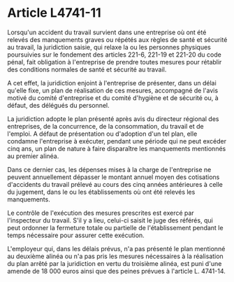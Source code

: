 # Article L4741-11

Lorsqu'un accident du travail survient dans une entreprise où ont été relevés des manquements graves ou répétés aux règles de santé et sécurité au travail, la juridiction saisie, qui relaxe la ou les personnes physiques poursuivies sur le fondement des articles 221-6, 221-19 et 221-20 du code pénal, fait obligation à l'entreprise de prendre toutes mesures pour rétablir des conditions normales de santé et sécurité au travail.

A cet effet, la juridiction enjoint à l'entreprise de présenter, dans un délai qu'elle fixe, un plan de réalisation de ces mesures, accompagné de l'avis motivé du comité d'entreprise et du comité d'hygiène et de sécurité ou, à défaut, des délégués du personnel.

La juridiction adopte le plan présenté après avis du directeur régional des entreprises, de la concurrence, de la consommation, du travail et de l'emploi. A défaut de présentation ou d'adoption d'un tel plan, elle condamne l'entreprise à exécuter, pendant une période qui ne peut excéder cinq ans, un plan de nature à faire disparaître les manquements mentionnés au premier alinéa.

Dans ce dernier cas, les dépenses mises à la charge de l'entreprise ne peuvent annuellement dépasser le montant annuel moyen des cotisations d'accidents du travail prélevé au cours des cinq années antérieures à celle du jugement, dans le ou les établissements où ont été relevés les manquements.

Le contrôle de l'exécution des mesures prescrites est exercé par l'inspecteur du travail. S'il y a lieu, celui-ci saisit le juge des référés, qui peut ordonner la fermeture totale ou partielle de l'établissement pendant le temps nécessaire pour assurer cette exécution.

L'employeur qui, dans les délais prévus, n'a pas présenté le plan mentionné au deuxième alinéa ou n'a pas pris les mesures nécessaires à la réalisation du plan arrêté par la juridiction en vertu du troisième alinéa, est puni d'une amende de 18 000 euros ainsi que des peines prévues à l'article L. 4741-14.